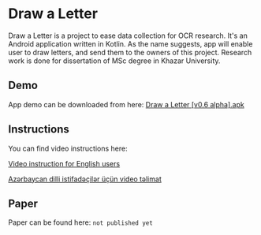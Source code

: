 # Draw a Letter

Draw a Letter is a project to ease data collection for OCR research. It's an Android application written in Kotlin. As the name suggests, app will enable user to draw letters, and send them to the owners of this project. Research work is done for dissertation of MSc degree in Khazar University.

## Demo
App demo can be downloaded from here: [Draw a Letter [v0.6 alpha].apk](https://drive.google.com/open?id=1HsSs1qGYHmrRM4ZWnwYj3Tu1GfEVdcp0)

## Instructions
You can find video instructions here:

[Video instruction for English users](https://youtu.be/Nsmdk3sGk9s)

[Azərbaycan dilli istifadəçilər üçün video təlimat](https://youtu.be/hFyY_TiGDB8)

## Paper
Paper can be found here: `not published yet`
